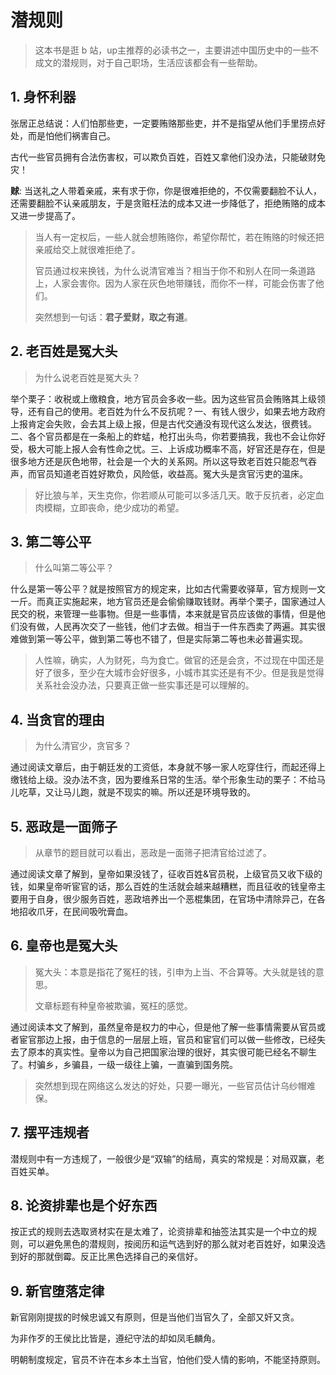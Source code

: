 # 潜规则

> 这本书是逛 b 站，up主推荐的必读书之一，主要讲述中国历史中的一些不成文的潜规则，对于自己职场，生活应该都会有一些帮助。

## 1. 身怀利器

张居正总结说：人们怕那些吏，一定要贿赂那些吏，并不是指望从他们手里捞点好处，而是怕他们祸害自己。

古代一些官员拥有合法伤害权，可以欺负百姓，百姓又拿他们没办法，只能破财免灾！

**赇**: 当送礼之人带着亲戚，来有求于你，你是很难拒绝的，不仅需要翻脸不认人，还需要翻脸不认亲戚朋友，于是贪赃枉法的成本又进一步降低了，拒绝贿赂的成本又进一步提高了。

> 当人有一定权后，一些人就会想贿赂你，希望你帮忙，若在贿赂的时候还把亲戚给交上就很难拒绝了。
>
> 官员通过权来换钱，为什么说清官难当？相当于你不和别人在同一条道路上，人家会害你。因为人家在灰色地带赚钱，而你不一样，可能会伤害了他们。
>
> 突然想到一句话：**君子爱财，取之有道**。

## 2. 老百姓是冤大头

> 为什么说老百姓是冤大头？

举个栗子：收税或上缴粮食，地方官员会多收一些。因为这些官员会贿赂其上级领导，还有自己的使用。老百姓为什么不反抗呢？一、有钱人很少，如果去地方政府上报肯定会失败，会去其上级上报，但是古代交通没有现代这么发达，很费钱。二、各个官员都是在一条船上的蚱蜢，枪打出头鸟，你若要搞我，我也不会让你好受，极大可能上报人会有性命之忧。三、上诉成功概率不高，好官还是存在，但是很多地方还是灰色地带，社会是一个大的关系网。所以这导致老百姓只能忍气吞声，而官员知道老百姓好欺负，风险低，收益高。冤大头是贪官污吏的温床。

> 好比狼与羊，天生克你，你若顺从可能可以多活几天。敢于反抗者，必定血肉模糊，立即丧命，绝少成功的希望。

## 3. 第二等公平

> 什么叫第二等公平？

什么是第一等公平？就是按照官方的规定来，比如古代需要收驿草，官方规则一文一斤。而真正实施起来，地方官员还是会偷偷赚取钱财。再举个栗子，国家通过人民交的税，来管理一些事物。但是一些事情，本来就是官员应该做的事情，但是他们没有做，人民再次交了一些钱，他们才去做。相当于一件东西卖了两遍。其实很难做到第一等公平，做到第二等也不错了，但是实际第二等也未必普遍实现。

> 人性嘛，确实，人为财死，鸟为食亡。做官的还是会贪，不过现在中国还是好了很多，至少在大城市会好很多，小城市其实还是有不少。但是我是觉得关系社会没办法，只要真正做一些实事还是可以理解的。

## 4. 当贪官的理由

> 为什么清官少，贪官多？

通过阅读文章后，由于朝廷发的工资低，本身就不够一家人吃穿住行，而起还得上缴钱给上级。没办法不贪，因为要维系日常的生活。举个形象生动的栗子：不给马儿吃草，又让马儿跑，就是不现实的嘛。所以还是环境导致的。

## 5. 恶政是一面筛子

> 从章节的题目就可以看出，恶政是一面筛子把清官给过滤了。

通过阅读文章了解到，皇帝如果没钱了，征收百姓&官员税，上级官员又收下级的钱，如果皇帝听宦官的话，那么百姓的生活就会越来越糟糕，而且征收的钱皇帝主要用于自身，很少服务百姓，恶政培养出一个恶棍集团，在官场中清除异己，在各地招收爪牙，在民间吸吮膏血。

## 6. 皇帝也是冤大头

> 冤大头：本意是指花了冤枉的钱，引申为上当、不合算等。大头就是钱的意思。
>
> 文章标题有种皇帝被欺骗，冤枉的感觉。

通过阅读本文了解到，虽然皇帝是权力的中心，但是他了解一些事情需要从官员或者宦官那边上报，由于信息的一层层上班，官员和宦官们可以做一些修改，已经失去了原本的真实性。皇帝以为自己把国家治理的很好，其实很可能已经名不聊生了。村骗乡，乡骗县，一级一级往上骗，一直骗到国务院。

> 突然想到现在网络这么发达的好处，只要一曝光，一些官员估计乌纱帽难保。

## 7. 摆平违规者

潜规则中有一方违规了，一般很少是“双输”的结局，真实的常规是：对局双赢，老百姓买单。

## 8. 论资排辈也是个好东西

按正式的规则去选取贤材实在是太难了，论资排辈和抽签法其实是一个中立的规则，可以避免黑色的潜规则，按阅历和运气选到好的那么就对老百姓好，如果没选到好的那就倒霉。反正比黑色选择自己的亲信好。

## 9. 新官堕落定律

新官刚刚提拔的时候忠诚又有原则，但是当他们当官久了，全部又奸又贪。

为非作歹的王侯比比皆是，遵纪守法的却如凤毛麟角。

明朝制度规定，官员不许在本乡本土当官，怕他们受人情的影响，不能坚持原则。
